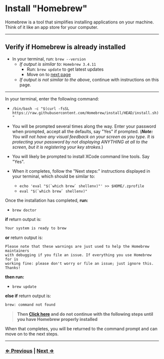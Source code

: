 # Install "Homebrew"

Homebrew is a tool that simplifies installing applications on your machine. Think of it like an app store for your computer.

---

## Verify if Homebrew is already installed

- In your terminal, run: `brew --version`
  - *If output is similar to:* `Homebrew 3.4.11`
    - Run: `brew update` to get latest updates
    - Move on to [next page](./3-git.md)
  - *If output is not similar to the above*, continue with instructions on this page.

---

In your terminal, enter the following command:

- `/bin/bash -c "$(curl -fsSL https://raw.githubusercontent.com/Homebrew/install/HEAD/install.sh)"`

- You will be prompted several times along the way. Enter your password when prompted, accept all the defaults, say "Yes" if prompted. (***Note:*** *You will not have any visual feedback on your screen as you type. It is protecting your password by not displaying ANYTHING at all to the screen, but it is registering your key strokes.*)

- You will likely be prompted to install XCode command line tools. Say "Yes".

- When it completes, follow the "Next steps:" instructions displayed in your terminal, which should be similar to:
  - ```echo 'eval "$(`which brew` shellenv)"' >> $HOME/.zprofile```
  - ```eval "$(`which brew` shellenv)"```

Once the installation has completed, **run:**

- `brew doctor`

**if** return output is:

```bash
Your system is ready to brew
```

**or** return output is:

```text
Please note that these warnings are just used to help the Homebrew maintainers
with debugging if you file an issue. If everything you use Homebrew for is
working fine: please don't worry or file an issue; just ignore this. Thanks!
```

**then run:**

- `brew update`

**else if**  return output is:

```bash
brew: command not found
```

> **Then [Click here](../../error/error.md) and do not continue with the following steps until you have Homebrew properly installed**

When that completes, you will be returned to the command prompt and can move on to the next steps.

---

### [⇐ Previous](./1-environment.md) | [Next ⇒](./3-git.md)
